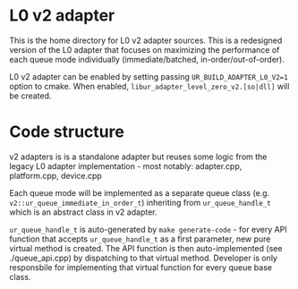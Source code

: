 # L0 v2 adapter

This is the home directory for L0 v2 adapter sources. This is a redesigned version of the L0 adapter that focuses on maximizing the performance of each queue mode individually (immediate/batched, in-order/out-of-order).

L0 v2 adapter can be enabled by setting passing `UR_BUILD_ADAPTER_L0_V2=1` option to cmake. When enabled, `libur_adapter_level_zero_v2.[so|dll]` will be created.

# Code structure

v2 adapters is is a standalone adapter but reuses some logic from the legacy L0 adapter implementation - most notably: adapter.cpp, platform.cpp, device.cpp

Each queue mode will be implemented as a separate queue class (e.g. `v2::ur_queue_immediate_in_order_t`) inheriting from `ur_queue_handle_t` which is an abstract class
in v2 adapter.

`ur_queue_handle_t` is auto-generated by `make generate-code` - for every API function that accepts `ur_queue_handle_t` as a first parameter, new pure virtual method is created. The API function is then
auto-implemented (see ./queue_api.cpp) by dispatching to that virtual method. Developer is only responsbile for implementing that virtual function for every queue base class.
